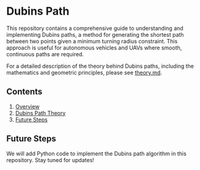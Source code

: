 # Dubins Path

This repository contains a comprehensive guide to understanding and implementing Dubins paths, a method for generating the shortest path between two points given a minimum turning radius constraint. This approach is useful for autonomous vehicles and UAVs where smooth, continuous paths are required.

For a detailed description of the theory behind Dubins paths, including the mathematics and geometric principles, please see [theory.md](docs/theory.md).

## Contents

1. [Overview](#overview)
2. [Dubins Path Theory](docs/theory.md)
3. [Future Steps](#future-steps)

## Future Steps

We will add Python code to implement the Dubins path algorithm in this repository. Stay tuned for updates!
